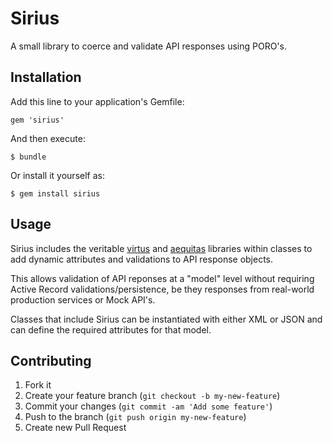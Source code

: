 # Sirius

A small library to coerce and validate API responses using PORO's.

## Installation

Add this line to your application's Gemfile:

    gem 'sirius'

And then execute:

    $ bundle

Or install it yourself as:

    $ gem install sirius

## Usage

Sirius includes the veritable [virtus](https://github.com/solnic/virtus) and [aequitas](https://github.com/mbj/aequitas)
libraries within classes to add dynamic attributes and validations to API response objects.

This allows validation of API reponses at a "model" level without requiring Active Record validations/persistence,
be they responses from real-world production services or Mock API's.

Classes that include Sirius can be instantiated with either XML or JSON and can define the required attributes for that model.

## Contributing

1. Fork it
2. Create your feature branch (`git checkout -b my-new-feature`)
3. Commit your changes (`git commit -am 'Add some feature'`)
4. Push to the branch (`git push origin my-new-feature`)
5. Create new Pull Request
